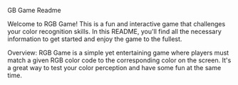 GB Game Readme

Welcome to RGB Game! This is a fun and interactive game that challenges your color recognition skills. In this README,
you'll find all the necessary information to get started and enjoy the game to the fullest.

Overview:
RGB Game is a simple yet entertaining game where players must match a given RGB color code to the corresponding color on
the screen. It's a great way to test your color perception and have some fun at the same time.
